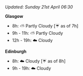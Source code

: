 *Updated: Sunday 21st April 06:30*

**Glasgow**

* 8h: :partly_sunny: Partly Cloudy [:umbrella: as of 7h]
* 9h - 11h: :partly_sunny: Partly Cloudy
* 12h - 19h: :cloud: Cloudy

**Edinburgh**

* 8h: :cloud: Cloudy [:umbrella: as of 8h]
* 9h - 19h: :cloud: Cloudy
